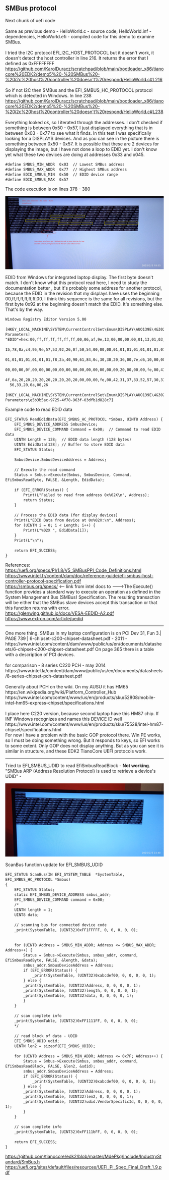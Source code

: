 <h2>SMBus protocol</h2>

Next chunk of uefi code <br /><br />
Same as previous demo - HelloWorld.c - source code, HelloWorld.inf - dependencies, HelloWorld.efi - compiled code for this demo to examine SMBus.
<br /><br />
I tried the I2C protocol EFI_I2C_HOST_PROTOCOL but it doesn't work, it doesn't detect the host controller in line 216. It returns the error that I defined as 0xFFFFFFFF
https://github.com/KarolDuracz/scratchpad/blob/main/bootloader_x86/tianocore%20EDK2/demo5%20-%20SMBus%20-%20i2c%20host%20controller%20doesn't%20respond/HelloWorld.c#L216
<br /><br />
So if not I2C then SMBus and the EFI_SMBUS_HC_PROTOCOL protocol which is detected in Windows. In line 238
https://github.com/KarolDuracz/scratchpad/blob/main/bootloader_x86/tianocore%20EDK2/demo5%20-%20SMBus%20-%20i2c%20host%20controller%20doesn't%20respond/HelloWorld.c#L238
<br /><br />
Everything looked ok, so I iterated through the addresses. I don't checked if something is between 0x50 - 0x57, I just displayed everything that is in between 0x03 - 0x77 to see what it finds. In this test I was specifically looking for a DISPLAYS devices. And as you can see in the picture there is something between 0x50 - 0x57. It is possible that these are 2 devices for displaying the image, but I have not done a loop to EDID yet. I don't know yet what these two devices are doing at addresses 0x33 and x045.

```
#define SMBUS_MIN_ADDR  0x03  // Lowest SMBus address
#define SMBUS_MAX_ADDR  0x77  // Highest SMBus address
#define EDID_SMBUS_MIN  0x50  // EDID device range
#define EDID_SMBUS_MAX  0x57
```

The code execution is on lines 378 - 380


![dump](https://github.com/KarolDuracz/scratchpad/blob/main/bootloader_x86/tianocore%20EDK2/demo5%20-%20SMBus%20-%20i2c%20host%20controller%20doesn't%20respond/1738778791687.jpg?raw=true)

EDID from Windows for integrated laptop display. The first byte doesn't match. I don't know what this protocol read here, I need to study the documentation better
, but it's probably some address for another protocol, because the EDID in the revision that my displays have uses the beginning 00,ff,ff,ff,ff,ff,ff,00. I think this sequence is the same for all revisions, but the first byte 0x92 at the beginning doesn't match the EDID. It's something else. That's by the way.

```
Windows Registry Editor Version 5.00

[HKEY_LOCAL_MACHINE\SYSTEM\CurrentControlSet\Enum\DISPLAY\AUO139E\4&302c6972&0&UID67568640\Device Parameters]
"EDID"=hex:00,ff,ff,ff,ff,ff,ff,00,06,af,9e,13,00,00,00,00,01,13,01,03,80,26,\
  15,78,0a,c4,95,9e,57,53,92,26,0f,50,54,00,00,00,01,01,01,01,01,01,01,01,01,\
  01,01,01,01,01,01,01,f8,2a,40,90,61,84,0c,30,30,20,36,00,7e,d6,10,00,00,18,\
  00,00,00,0f,00,00,00,00,00,00,00,00,00,00,00,00,00,20,00,00,00,fe,00,41,55,\
  4f,0a,20,20,20,20,20,20,20,20,20,00,00,00,fe,00,42,31,37,33,52,57,30,31,20,\
  56,33,20,0a,00,26

[HKEY_LOCAL_MACHINE\SYSTEM\CurrentControlSet\Enum\DISPLAY\AUO139E\4&302c6972&0&UID67568640\Device Parameters\e5b3b5ac-9725-4f78-963f-03dfb1d828c7]
```

Example code to read EDID data

```
EFI_STATUS ReadEdidData(EFI_SMBUS_HC_PROTOCOL *Smbus, UINT8 Address) {
    EFI_SMBUS_DEVICE_ADDRESS SmbusDevice;
    EFI_SMBUS_DEVICE_COMMAND Command = 0x00;  // Command to read EDID data
    UINTN Length = 128;  // EDID data length (128 bytes)
    UINT8 EdidData[128]; // Buffer to store EDID data
    EFI_STATUS Status;

    SmbusDevice.SmbusDeviceAddress = Address;

    // Execute the read command
    Status = Smbus->Execute(Smbus, SmbusDevice, Command, EfiSmbusReadByte, FALSE, &Length, EdidData);
    
    if (EFI_ERROR(Status)) {
        Print(L"Failed to read from address 0x%02X\n", Address);
        return Status;
    }

    // Process the EDID data (for display devices)
    Print(L"EDID Data from device at 0x%02X:\n", Address);
    for (UINTN i = 0; i < Length; i++) {
        Print(L"%02X ", EdidData[i]);
    }
    Print(L"\n");

    return EFI_SUCCESS;
}
```

References:<br />
https://uefi.org/specs/PI/1.8/V5_SMBusPPI_Code_Definitions.html <br />
https://www.intel.fr/content/dam/doc/reference-guide/efi-smbus-host-controller-protocol-specification.pdf<br />
https://smbus.org/specs/ <-- link from intel docs to --->The Execute() function provides a standard way to execute an operation as defined in the 
System Management Bus (SMBus) Specification. The resulting transaction will be either that the 
SMBus slave devices accept this transaction or that this function returns with error.<br />
https://glenwing.github.io/docs/VESA-EEDID-A2.pdf<br />
https://www.extron.com/article/uedid<br />
<hr>
One more thing. SMBus in my laptop configuration is on PCI Dev 31, Fun 3.| PAGE 739 | 
6-chipset-c200-chipset-datasheet.pdf - 2011 - 
https://www.intel.com/content/dam/www/public/us/en/documents/datasheets/6-chipset-c200-chipset-datasheet.pdf
On page 365 there is a table with a description of PCI devices.
<br /><br />
for comparison - 8 series C220 PCH - may 2014
https://www.intel.la/content/dam/www/public/us/en/documents/datasheets/8-series-chipset-pch-datasheet.pdf
<br /><br />
Generally about PCH on the wiki. On my AUSU it has HM65
 https://en.wikipedia.org/wiki/Platform_Controller_Hub <br />
 https://www.intel.com/content/www/us/en/products/sku/52808/mobile-intel-hm65-express-chipset/specifications.html
<br /><br />
I place here C220 version, because second laptop have this HM87 chip. If INF Windows recognizes and names this DEVICE ID well <br />
https://www.intel.com/content/www/us/en/products/sku/75528/intel-hm87-chipset/specifications.html
<br />
For now I have a problem with the basic GOP protocol there. Win PE works, so I must be doing something wrong. But it responds to keys, so EFI works to some extent. Only GOP does not display anything. But as you can see it is similar in structure, and these EDK2 TianoCore UEFI protocols work.
<hr>
Tried to EFI_SMBUS_UDID to read EfiSmbusReadBlock - <b>Not working</b>. "SMBus ARP (Address Resolution Protocol) is used to retrieve a device's UDID" - 

![dump](https://github.com/KarolDuracz/scratchpad/blob/main/bootloader_x86/tianocore%20EDK2/demo5%20-%20SMBus%20-%20i2c%20host%20controller%20doesn't%20respond/1738796910017.jpg?raw=true)

ScanBus function update for EFI_SMBUS_UDID

```
EFI_STATUS ScanBus(IN EFI_SYSTEM_TABLE  *SystemTable, EFI_SMBUS_HC_PROTOCOL *Smbus)
{
	EFI_STATUS Status;
	static EFI_SMBUS_DEVICE_ADDRESS smbus_addr;
	EFI_SMBUS_DEVICE_COMMAND command = 0x00;
	/*
	UINTN length = 1;
	UINT8 data;
	
	// scanning bus for connected device code 
	_print(SystemTable, (UINT32)0xFF1FFFFF, 0, 0, 0, 0, 0);
	
	
	for (UINT8 Address = SMBUS_MIN_ADDR; Address <= SMBUS_MAX_ADDR; Address++) {
		Status = Smbus->Execute(Smbus, smbus_addr, command, EfiSmbusReadByte, FALSE, &length, &data);
		smbus_addr.SmbusDeviceAddress = Address;
		if (EFI_ERROR(Status)) {
			_print(SystemTable, (UINT32)0xabcdef00, 0, 0, 0, 0, 1);
		} else {
		_print(SystemTable, (UINT32)Address, 0, 0, 0, 0, 1);
		_print(SystemTable, (UINT32)length, 0, 0, 0, 0, 1);
		_print(SystemTable, (UINT32)data, 0, 0, 0, 0, 1);
		}
	}
	
	// scan complete info
	_print(SystemTable, (UINT32)0xFF1111FF, 0, 0, 0, 0, 0);
	*/
	
	// read block of data - UDID
	EFI_SMBUS_UDID udid;
	UINTN len2 = sizeof(EFI_SMBUS_UDID);
	
	for (UINT8 Address = SMBUS_MIN_ADDR; Address <= 0x7F; Address++) {
		Status = Smbus->Execute(Smbus, smbus_addr, command, EfiSmbusReadBlock, FALSE, &len2, &udid);
		smbus_addr.SmbusDeviceAddress = Address;
		if (EFI_ERROR(Status)) {
			_print(SystemTable, (UINT32)0xabcdef00, 0, 0, 0, 0, 1);
		} else {
		_print(SystemTable, (UINT32)Address, 0, 0, 0, 0, 1);
		_print(SystemTable, (UINT32)len2, 0, 0, 0, 0, 1);
		_print(SystemTable, (UINT32)udid.VendorSpecificId, 0, 0, 0, 0, 1);
		}
	}
	
	// scan complete info
	_print(SystemTable, (UINT32)0xFF111bFF, 0, 0, 0, 0, 0);
	
	return EFI_SUCCESS;
}
```

https://github.com/tianocore/edk2/blob/master/MdePkg/Include/IndustryStandard/SmBus.h <br />
https://uefi.org/sites/default/files/resources/UEFI_PI_Spec_Final_Draft_1.9.pdf
